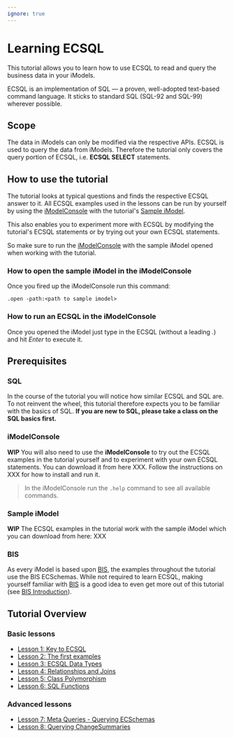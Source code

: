 ```yaml
---
ignore: true
---
```

# Learning ECSQL

This tutorial allows you to learn how to use ECSQL to read and query the business data in your iModels.

ECSQL is an implementation of SQL — a proven, well-adopted text-based command language. It sticks to
standard SQL (SQL-92 and SQL-99) wherever possible.

## Scope

The data in iModels can only be modified via the respective APIs. ECSQL is used to query the data from iModels. Therefore the tutorial only covers the query portion of ECSQL, i.e. **ECSQL SELECT** statements.

## How to use the tutorial

The tutorial looks at typical questions and finds the respective ECSQL answer to it. All ECSQL examples used in the lessons can be run by
yourself by using the [iModelConsole](#imodelconsole) with the tutorial's [Sample iModel](#sample-imodel).

This also enables you to experiment more with ECSQL by modifying the tutorial's ECSQL statements or by trying out your own ECSQL statements.

So make sure to run the [iModelConsole](#imodelconsole) with the sample iModel opened when working with the tutorial.

### How to open the sample iModel in the iModelConsole

Once you fired up the iModelConsole run this command:

`.open -path:<path to sample imodel>`

### How to run an ECSQL in the iModelConsole

Once you opened the iModel just type in the ECSQL (without a leading .) and hit *Enter* to execute it.

## Prerequisites

### SQL

In the course of the tutorial you will notice how similar ECSQL and SQL are. To not reinvent the wheel, this tutorial therefore expects you to be familiar with the basics of SQL. **If you are new to SQL, please take a class on the SQL basics first.**

### iModelConsole

**WIP**
You will also need to use the **iModelConsole** to try out the ECSQL examples in the tutorial yourself and to experiment with your own ECSQL statements. You can download it from here XXX. Follow the instructions on XXX for how to install and run it.

> In the iModelConsole run the `.help` command to see all available commands.

### Sample iModel

**WIP**
The ECSQL examples in the tutorial work with the sample iModel which you can download from here: XXX

### BIS

As every iModel is based upon [BIS](../../bis/intro/introduction.md), the examples throughout the tutorial use the BIS ECSchemas. While not required to learn ECSQL, making yourself familiar with [BIS](../../bis/intro/introduction.md) is a good idea to even get more out of this tutorial (see [BIS Introduction](../../bis/intro/introduction.md)).

## Tutorial Overview

### Basic lessons

* [Lesson 1: Key to ECSQL](./KeyToECSQL)
* [Lesson 2: The first examples](./FirstExamples)
* [Lesson 3: ECSQL Data Types](./ECSQLDataTypes)
* [Lesson 4: Relationships and Joins](./Joins)
* [Lesson 5: Class Polymorphism](./PolymorphicQueries)
* [Lesson 6: SQL Functions](./SQLFunctions)

### Advanced lessons

* [Lesson 7: Meta Queries - Querying ECSchemas](./MetaQueries)
* [Lesson 8: Querying ChangeSummaries](./ChangeSummaryQueries)
